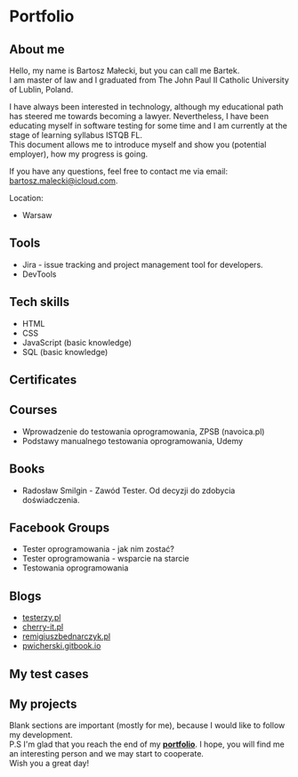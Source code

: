 # Portfolio

## About me

Hello, my name is Bartosz Małecki, but you can call me Bartek. <br>I am master of law and I graduated from The John Paul II Catholic University of Lublin, Poland. <br>

I have always been interested in technology, although my educational path has steered me towards becoming a lawyer. Nevertheless, I have been educating myself in software testing for some time and
I am currently at the stage of learning syllabus ISTQB FL. <br>
This document allows me to introduce myself and show you (potential employer), how my progress is going. 

If you have any questions, feel free to contact me via email: bartosz.malecki@icloud.com.

Location:
* Warsaw

## Tools

 * Jira - issue tracking and project management tool for developers.
 * DevTools

## Tech skills

 * HTML
 * CSS
 * JavaScript (basic knowledge)
 * SQL (basic knowledge)

## Certificates

## Courses

 * Wprowadzenie do testowania oprogramowania, ZPSB (navoica.pl)
 * Podstawy manualnego testowania oprogramowania, Udemy  
  
## Books

 * Radosław Smilgin - Zawód Tester. Od decyzji do zdobycia doświadczenia.

## Facebook Groups

 * Tester oprogramowania - jak nim zostać?
 * Tester oprogramowania - wsparcie na starcie
 * Testowania oprogramowania

## Blogs

 * [testerzy.pl](https://testerzy.pl/)
 * [cherry-it.pl](http://cherry-it.pl/)
 * [remigiuszbednarczyk.pl](https://remigiuszbednarczyk.pl/)
 * [pwicherski.gitbook.io](https:///pwicherski.gitbook.io)

## My test cases

## My projects

Blank sections are important (mostly for me), because I would like to follow my development. <br>
P.S I'm glad that you reach the end of my <b><a href="https://github.com/maleckibartosz/Portfolio">portfolio</a></b>. I hope, you will find me an interesting person and we may start to cooperate. <br> Wish you a great day!
